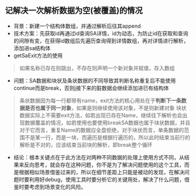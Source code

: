 ## 记解决一次解析数据为空(被覆盖)的情况

* 背景：新建一个结构体数组，并通过解析后往其append
* 技术方案：先获取id再通过id查询SA详情，id为动态，为防止id在获取和查询的间隙有变，在获得id数组后先遍历查询得到详情数组，再对详情进行解析，添加进sa结构体
* getSaExit方法的使用
> 如果名称已存在则跳出，不存在则声明一个新对象并赋值，存入数组

* 问题：SA数据和块状及条状数据的不同导致其判断名称重复后不能使用continue而是break，否则j接下来的脏数据会继续添加进已有结构体 
> ​	条状数据因为每一行都带有name，exit方法的核心用处在于**判断下一条数据是否也属于同一对象**，如果是则继续使用该对象，不是则新建对象
> 块状数据实际上不需要exit方法，如若出现已存在Name，继续往下解析也会出现数据覆盖的情况，如若使用也要使用break
> ​	SA数据也属于块状数据，并且对于它而言，重复Name的数据应全盘拒绝，对于块状而言，单条数据的范围不是某一行，而是一块，而遍历是根据行遍历的，所以此时结束当前行的解析是不对的，应该结束当前块的解析，即break整个循环

* 结论：根本关键点在于此方法在对两种不同数据的处理上使用方式不同，从结果来反向思考，就会存在这种问题，你不是为了解决问题使用的这个工具，而是根据相似场景借鉴过来的，所以在细节差距上只能是被动的发现，在解决问题时要利用好debug，使用工具时要分析它的关键用处，解决了什么问题，借鉴时要考虑到场景变化的风险。

